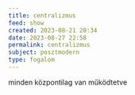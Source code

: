 ```yaml
---
title: centralizmus
feed: show
created: 2023-08-21 20:34
date: 2023-08-27 22:58
permalink: centralizmus
subject: posztmodern
type: fogalom
---
```


minden központilag van működtetve
